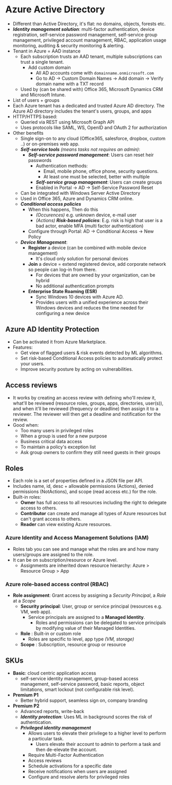 
# Azure Active Directory

- Different than Active Directory, it's flat: no domains, objects, forests etc.
- ***Identity management solution***: multi-factor authentication, device registration, self-service password management, self-service group management, privileged account management, RBAC, application usage monitoring, auditing & security monitoring & alerting.
- Tenant in Azure = AAD instance
  - Each subscription trusts an AAD tenant, multiple subscriptions can trust a single tenant.
    - Add custom domain
      - All AD accounts come with `domainname.onmicrosoft.com`
      - Go to AD -> Custom Domain Names -> Add domain -> Verify domain name with a TXT record
  - Used by (can be shared with) Office 365, Microsoft Dynamics CRM and Microsoft Intune.
- List of users + groups
- Each Azure tenant has a dedicated and trusted Azure AD directory. The Azure AD directory includes the tenant's users, groups, and apps
- HTTP/HTTPS based:
  - Queried via REST using Microsoft Graph API
  - Uses protocols like SAML, WS, OpenID and OAuth 2 for authorization
- Other benefits
  - Single sign-on to any cloud (Office365, salesforce, dropbox, custom ..) or on-premises web app.
  - ***Self-service tools*** *(means tasks not requires an admin)*:
    - ***Self-service password management***: Users can reset heir passwords
      - Authentication methods:
        - Email, mobile phone, office phone, security questions.
        - At least one must be selected, better with multiple
      - ***Self-service group management***: Users can create groups
      - Enabled in Portal -> AD -> Self-Service Password Reset
  - Can be integrated with Windows Server Active Directory
  - Used in Office 365, Azure and Dynamics CRM online.
  - ***Conditional access policies***
    - When this happens, Then do this
      - *(Occurences)* e.g. unknown device, e-mail user
      - *(Actions)* ***Risk-based policies***: E.g. risk is high that user is a bad actor, enable MFA (multi factor authentication)
    - Configure through Portal: AD -> Conditional Access -> New Policy
  - ***Device Management***:
    - **Register** a device (can be combined with mobile device management)
      - It's cloud only solution for personal devices
    - **Join** a device = extend registered device, add corporate network so people can log-in from there.
      - For devices that are owned by your organization, can be hybrid
      - No additional authentication prompts
    - **Enterprise State Roaming (ESR)**
      - Sync Windows 10 devices with Azure AD.
      - Provides users with a unified experience across their Windows devices and reduces the time needed for configuring a new device

## Azure AD Identity Protection

- Can be activated it from Azure Marketplace.
- Features:
  - Get view of flagged users & risk events detected by ML algorithms.
  - Set risk-based Conditional Access policies to automatically protect your users.
  - Improve security posture by acting on vulnerabilities.

## Access reviews

- It works by creating an access review with defining who'll review it, what'll be reviewed (resource roles, groups, apps, directories, user(s)), and when it'll be reviewed (frequency or deadline) then assign it to a reviewer. The reviewer will then get a deadline and notification for the review.
- Good when:
  - Too many users in privileged roles
  - When a group is used for a new purpose
  - Business critical data access
  - To maintain a policy's exception list
  - Ask group owners to confirm they still need guests in their groups

## Roles

- Each role is a set of properties defined in a JSON file per API.
- Includes name, id, desc + allowable permissions (Actions), denied permissions (NotActions), and scope (read access etc.) for the role.
- Built-in roles:
  - **Owner** has full access to all resources including the right to delegate access to others.
  - **Contributor** can create and manage all types of Azure resources but can't grant access to others.
  - **Reader** can view existing Azure resources.

### Azure Identity and Access Management Solutions (IAM)

- Roles tab you can see and manage what the roles are and how many users/groups are assigned to the role.
- It can be on subscription/resource or Azure level.
  - Assignments are inherited down resource hierarchy: Azure > Resource Group > App

### Azure role-based access control (RBAC)

- **Role assignment**: Grant access by assigning a *Security Principal*, a *Role* at a *Scope*
  - **Security principal**: User, group or service principal (resources e.g. VM, web app).
    - Service principals are assigned to a **Managed Identity**.
      - Roles and permissions can be delegated to service principals by modifying value of their Managed Identities.
  - **Role** : Built-in or custom role
    - Roles are specific to level, app type *(VM, storage)*
  - **Scope** : Subscription, resource group or resource

## SKUs

- **Basic**: cloud centric application access
  - self-service identity management, group-based access management, self-service password, basic reports, object limitations, smart lockout (not configurable risk level).
- **Premium P1**
  - Better hybrid support, seamless sign on, company branding
- **Premium P2**
  - Advanced reports, write-back
  - ***Identity protection***: Uses ML in background scores the risk of authentication.
  - ***Privileged identity management***
    - Allows users to elevate their privilege to a higher level to perform a particular task.
      - Users elevate their account to admin to perform a task and then de-elevate the account.
    - Require Multi-Factor Authentication
    - Access reviews
    - Schedule activations for a specific date
    - Receive notifications when users are assigned
    - Configure and resolve alerts for privileged roles
